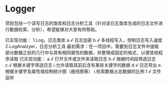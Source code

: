 Logger
======

项目包括一个读写日志的类库和日志分析工具（针对该日志类库生成的日志文件进行数据检索、分析），希望能够对大家有所帮助。

已实现功能：
1.Log，日志类库
  a.√ 日志加密
  b.√ 多线程写入，控制日志写入速度
2.LogAnalzyer，日志分析工具 
最初需求：在一项目中，需要到日志文件中提取部分数据之前的几行中与其有相同属性的数据，并整理成固定的格式，以便其他程序读取
已实现功能：
  a.√ 打开文件或文件夹读取日志
  b.√ 根据时间段筛选日志
  c.√ 根据关键字筛选日志
    i.允许读取其前后含有某些关键字的数据
  d.√ 日志导出
  e.根据关键字及属性值绘制统计图（曲线图等）
    i.检索数据占总数据的比例
  f.√ 文件监听
